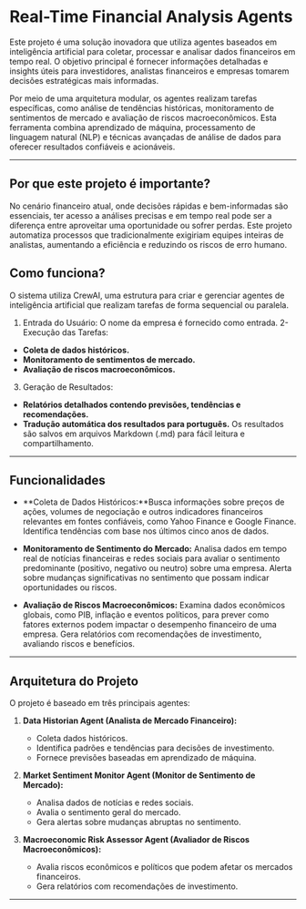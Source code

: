 # Real-Time Financial Analysis Agents

Este projeto é uma solução inovadora que utiliza agentes baseados em inteligência artificial para coletar, processar e analisar dados financeiros em tempo real. O objetivo principal é fornecer informações detalhadas e insights úteis para investidores, analistas financeiros e empresas tomarem decisões estratégicas mais informadas.

Por meio de uma arquitetura modular, os agentes realizam tarefas específicas, como análise de tendências históricas, monitoramento de sentimentos de mercado e avaliação de riscos macroeconômicos. Esta ferramenta combina aprendizado de máquina, processamento de linguagem natural (NLP) e técnicas avançadas de análise de dados para oferecer resultados confiáveis e acionáveis.

---

## Por que este projeto é importante? 

No cenário financeiro atual, onde decisões rápidas e bem-informadas são essenciais, ter acesso a análises precisas e em tempo real pode ser a diferença entre aproveitar uma oportunidade ou sofrer perdas. Este projeto automatiza processos que tradicionalmente exigiriam equipes inteiras de analistas, aumentando a eficiência e reduzindo os riscos de erro humano.

## Como funciona?

O sistema utiliza CrewAI, uma estrutura para criar e gerenciar agentes de inteligência artificial que realizam tarefas de forma sequencial ou paralela.

1. Entrada do Usuário: O nome da empresa é fornecido como entrada.
2- Execução das Tarefas:
  - **Coleta de dados históricos.** 
  - **Monitoramento de sentimentos de mercado.**
  - **Avaliação de riscos macroeconômicos.**
3. Geração de Resultados:
  - **Relatórios detalhados contendo previsões, tendências e recomendações.**
  - **Tradução automática dos resultados para português.**
Os resultados são salvos em arquivos Markdown (.md) para fácil leitura e compartilhamento.

---

## **Funcionalidades**

- **Coleta de Dados Históricos:**Busca informações sobre preços de ações, volumes de negociação e outros indicadores financeiros relevantes em fontes confiáveis, como Yahoo Finance e Google Finance. Identifica tendências com base nos últimos cinco anos de dados.
  
- **Monitoramento de Sentimento do Mercado:** Analisa dados em tempo real de notícias financeiras e redes sociais para avaliar o sentimento predominante (positivo, negativo ou neutro) sobre uma empresa. Alerta sobre mudanças significativas no sentimento que possam indicar oportunidades ou riscos.

- **Avaliação de Riscos Macroeconômicos:** Examina dados econômicos globais, como PIB, inflação e eventos políticos, para prever como fatores externos podem impactar o desempenho financeiro de uma empresa. Gera relatórios com recomendações de investimento, avaliando riscos e benefícios.

---

## **Arquitetura do Projeto**

O projeto é baseado em três principais agentes:

1. **Data Historian Agent (Analista de Mercado Financeiro):**
   - Coleta dados históricos.
   - Identifica padrões e tendências para decisões de investimento.
   - Fornece previsões baseadas em aprendizado de máquina.

2. **Market Sentiment Monitor Agent (Monitor de Sentimento de Mercado):**
   - Analisa dados de notícias e redes sociais.
   - Avalia o sentimento geral do mercado.
   - Gera alertas sobre mudanças abruptas no sentimento.

3. **Macroeconomic Risk Assessor Agent (Avaliador de Riscos Macroeconômicos):**
   - Avalia riscos econômicos e políticos que podem afetar os mercados financeiros.
   - Gera relatórios com recomendações de investimento.

---
